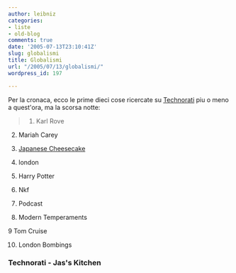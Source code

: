 ```yaml
---
author: leibniz
categories:
- liste
- old-blog
comments: true
date: '2005-07-13T23:10:41Z'
slug: globalismi
title: Globalismi
url: "/2005/07/13/globalismi/"
wordpress_id: 197

---
```

Per la cronaca, ecco le prime dieci cose ricercate su [Technorati](http://www.technorati.com/) piu o meno a quest'ora, ma la scorsa notte:  


> 1. Karl Rove  

2. Mariah Carey  

3. [Japanese Cheesecake](http://jaschin.blog.com/226114/)  

4. london  

5. Harry Potter  

6. Nkf  

7. Podcast  

8. Modern Temperaments  

9 Tom Cruise  

10. London Bombings  






### Technorati - Jas's Kitchen  



